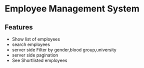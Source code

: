# Employee Management System

## Features
- Show list of employees
- search employees
- server side Filter by gender,blood group,university
- server side pagination
- See Shortlisted employees 




